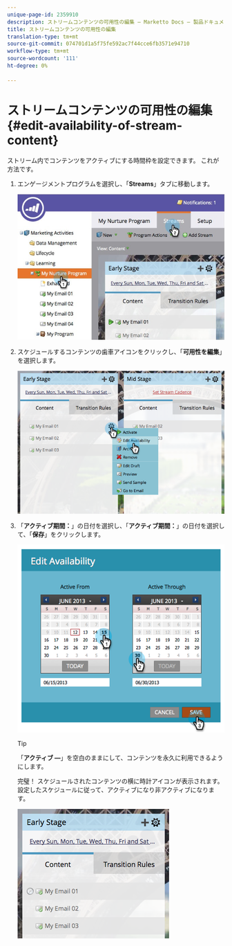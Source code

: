 ```yaml
---
unique-page-id: 2359910
description: ストリームコンテンツの可用性の編集 — Marketto Docs — 製品ドキュメント
title: ストリームコンテンツの可用性の編集
translation-type: tm+mt
source-git-commit: 074701d1a5f75fe592ac7f44cce6fb3571e94710
workflow-type: tm+mt
source-wordcount: '111'
ht-degree: 0%

---
```



# ストリームコンテンツの可用性の編集{#edit-availability-of-stream-content}

ストリーム内でコンテンツをアクティブにする時間枠を設定できます。 これが方法です。

1. エンゲージメントプログラムを選択し、「**Streams**」タブに移動します。

   ![](assets/cloneasteam-2.jpg)

1. スケジュールするコンテンツの歯車アイコンをクリックし、「**可用性を編集**」を選択します。

   ![](assets/image2014-9-15-17-3a35-3a56.png)

1. 「**アクティブ期間：**」の日付を選択し、「**アクティブ期間：**」の日付を選択して、「**保存**」をクリックします。

   ![](assets/image2014-9-15-17-3a36-3a0.png)

   >[!TIP]
   >
   >「**アクティブ —**」を空白のままにして、コンテンツを永久に利用できるようにします。

   完璧！ スケジュールされたコンテンツの横に時計アイコンが表示されます。 設定したスケジュールに従って、アクティブになり非アクティブになります。

   ![](assets/image2014-9-15-17-3a36-3a4.png)

